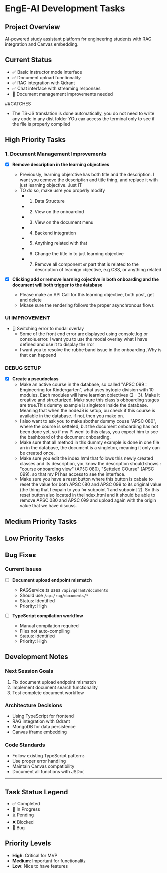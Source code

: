 # EngE-AI Development Tasks

## Project Overview
AI-powered study assistant platform for engineering students with RAG integration and Canvas embedding.

## Current Status
- ✅ Basic instructor mode interface
- ✅ Document upload functionality
- ✅ RAG integration with Qdrant
- ✅ Chat interface with streaming responses
- 🔄 Document management improvements needed


##CATCHES 
- The TS-JS translation is done automatically, you do not need to write any code in any dist folder
YOu can access the terminal only to see if the file is properly compiled

## High Priority Tasks

### 1. Document Management Improvements

 - [X] **Remove description in the learning objectives**
   - Previously, learning objerctive has both title and the description. I want you cemove the description and title thing, and replace it with just learning objective. Just IT
   - TO do so, make usre you properly modify
     - 1. Data Structure
     - 2. View on the onboardind
     - 3. View on the document menu
     - 4. Backend integration
     - 5. Anything related with that
     - 6. Change the title in to just learning objective
     - 7. Remove all component or part that is related to the description of learnign objective, e.g CSS, or anything  related

  - [X] **Clicking add or remove learning objective in both onboarding and the document will both trigger to the database**
    - Please make an API Call for this learning objective, both post, get and delete
    - Mkase sure the rendering follows the proper asynchronous flows
  
### UI IMPROVEMENT
  - [] Switching error to modal overlay
    - Some of the front end error are displayed using console.log or console.error. I want you to use the modal overlay what I have defined and use it to display the rror
    - I want you to resolve the rubberband issue in the onboarding ,Why is that can happend

### DEBUG SETUP

- [X] **Create a pseudoclass**
  - Make an active course in the database, so called "APSC 099 : Engineering for Kindergarten", what uses bytopic division with 10 modules. Each modules will have learnign objectives (2 - 3). Make it creative and structurized. Make sure this class's obboarding stages are true.This dummy example is singleton inside the database. Meaning that when the nodeJS is setup, ou check if this course is available in the database. if not, then you make on.
  - I also want to ask you to make abother dummy couse "APSC 080", where the course is setteled, but the document onboarding has not been done yet, so if my PI went to this class, you expect him to see the bashboard of the document onboarding.
  - Make sure that all method in this dummy example is done in one file an in the database, the document is a singleton, meaning it only can be created once. 
  - Make sure you edit the index.html that follows this newly created classes and its description, you know the description should shows : "course onboarding view" (APSC 080), "Setteled COurse" (APSC 099), so that my PI has access to see the interface. 
  - Make sure you have a reset button where this button is cabale to reset the value for both APSC 080 and APSC 099 to its original value (the thing that I expain to you for subpoint 1 and subpoint 2). So this reset button also located in the index.html and it should be able to remove APSC 080 and APSC 099 and upload again with the origin value that we have discuss. 
   

## Medium Priority Tasks

## Low Priority Tasks


## Bug Fixes

### Current Issues
- [ ] **Document upload endpoint mismatch**
  - RAGService.ts uses `/api/qdrant/documents`
  - Should use `/api/rag/documents/*`
  - Status: Identified
  - Priority: High

- [ ] **TypeScript compilation workflow**
  - Manual compilation required
  - Files not auto-compiling
  - Status: Identified
  - Priority: High

## Development Notes

### Next Session Goals
1. Fix document upload endpoint mismatch
2. Implement document search functionality
3. Test complete document workflow

### Architecture Decisions
- Using TypeScript for frontend
- RAG integration with Qdrant
- MongoDB for data persistence
- Canvas iframe embedding

### Code Standards
- Follow existing TypeScript patterns
- Use proper error handling
- Maintain Canvas compatibility
- Document all functions with JSDoc

---

## Task Status Legend
- ✅ Completed
- 🔄 In Progress
- ⏳ Pending
- ❌ Blocked
- 🐛 Bug

## Priority Levels
- **High**: Critical for MVP
- **Medium**: Important for functionality
- **Low**: Nice to have features
